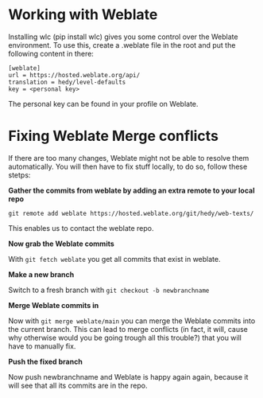 # Working with Weblate

Installing wlc (pip install wlc) gives you some control over the Weblate environment. To use this, create a .weblate file in the root and put the following content in there:

```
[weblate]
url = https://hosted.weblate.org/api/
translation = hedy/level-defaults
key = <personal key>
```

The personal key can be found in your profile on Weblate.

# Fixing Weblate Merge conflicts

If there are too many changes, Weblate might not be able to resolve them automatically. You will then have to fix stuff locally, to do so, follow these stetps:

**Gather the commits from weblate by adding an extra remote to your local repo**

`git remote add weblate https://hosted.weblate.org/git/hedy/web-texts/`

This enables us to contact the weblate repo.

**Now grab the Weblate commits**

With `git fetch weblate` you get all commits that exist in weblate.

**Make a new branch**

Switch to a fresh branch with `git checkout -b newbranchname`

**Merge Weblate commits in**

Now with `git merge weblate/main` you can merge the Weblate commits into the current branch. This can lead to merge conflicts (in fact, it will, cause why otherwise would you be going trough all this trouble?) that you will have to manually fix.

**Push the fixed branch**

Now push newbranchname and Weblate is happy again again, because it will see that all its commits are in the repo.

